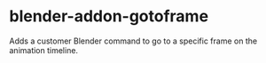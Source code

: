 # blender-addon-gotoframe
Adds a customer Blender command to go to a specific frame on the animation timeline.
